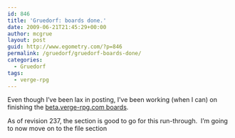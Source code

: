 ```yaml
---
id: 846
title: 'Gruedorf: boards done.'
date: 2009-06-21T21:45:29+00:00
author: mcgrue
layout: post
guid: http://www.egometry.com/?p=846
permalink: /gruedorf/gruedorf-boards-done/
categories:
  - Gruedorf
tags:
  - verge-rpg
---
```

Even though I&#8217;ve been lax in posting, I&#8217;ve been working (when I can) on finishing the [beta.verge-rpg.com boards](http://beta.verge-rpg.com).

As of revision 237, the section is good to go for this run-through.  I&#8217;m going to now move on to the file section